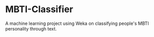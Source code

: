 # MBTI-Classifier
A machine learning project using Weka on classifying people's MBTI personality through text. 
